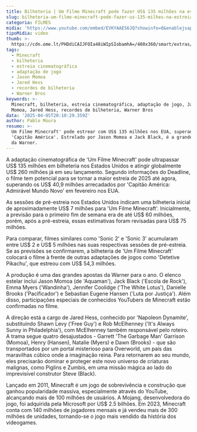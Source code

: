 ```yaml
---
title: Bilheteria | Um Filme Minecraft pode fazer US$ 135 milhões na estreia nos EUA
slug: bilheteria-um-filme-minecraft-pode-fazer-us-135-milhes-na-estreia-nos-eua
categoria: FILMES
midia: 'https://www.youtube.com/embed/EVKYAAES6JQ?showinfo=0&enablejsapi=1'
tipoMidia: video
thumb: >-
  https://cdn.ome.lt/PHDdiCAIJFOIa48iWIpSIobamhA=/480x360/smart/extras/conteudos/01_xkbPbLN.jpg
tags:
  - Minecraft
  - bilheteria
  - estreia cinematográfica
  - adaptação de jogo
  - Jason Momoa
  - Jared Hess
  - recordes de bilheteria
  - Warner Bros
keywords: >-
  Minecraft, bilheteria, estreia cinematográfica, adaptação de jogo, Jason
  Momoa, Jared Hess, recordes de bilheteria, Warner Bros
data: '2025-04-05T20:10:29.359Z'
author: Pablo Moura
resumo: >-
  Um Filme Minecraft' pode estrear com US$ 135 milhões nos EUA, superando
  'Capitão América'. Estrelado por Jason Momoa e Jack Black, é a grande aposta
  da Warner.
---
```


A adaptação cinematográfica de 'Um Filme Minecraft' pode ultrapassar US$ 135 milhões em bilheteria nos Estados Unidos e atingir globalmente US$ 260 milhões já em seu lançamento. Segundo informações do Deadline, o filme tem potencial para se tornar a maior estreia de 2025 até agora, superando os US$ 40,9 milhões arrecadados por 'Capitão América: Admirável Mundo Novo' em fevereiro nos EUA.

As sessões de pré-estreia nos Estados Unidos indicam uma bilheteria inicial de aproximadamente US$ 7 milhões para 'Um Filme Minecraft'. Inicialmente, a previsão para o primeiro fim de semana era de até US$ 60 milhões, porém, após a pré-estreia, essas estimativas foram revisadas para US$ 75 milhões.

Para comparar, filmes similares como 'Sonic 2' e 'Sonic 3' acumularam entre US$ 2 e US$ 5 milhões nas suas respectivas sessões de pré-estreia. Se as previsões se confirmarem, a bilheteria de 'Um Filme Minecraft' colocará o filme à frente de outras adaptações de jogos como 'Detetive Pikachu', que estreou com US$ 54,3 milhões.

A produção é uma das grandes apostas da Warner para o ano. O elenco estelar inclui Jason Momoa (de 'Aquaman'), Jack Black ('Escola de Rock'), Emma Myers ('Wandinha'), Jennifer Coolidge ('The White Lotus'), Danielle Brooks ('Pacificador') e Sebastian Eugene Hansen ('Luta por Justiça'). Além disso, participações especiais de conhecidos YouTubers de Minecraft estão confirmadas no filme.

A direção está a cargo de Jared Hess, conhecido por 'Napoleon Dynamite', substituindo Shawn Levy ('Free Guy') e Rob McElhenney ('It's Always Sunny in Philadelphia'), com McElhenney também responsável pelo roteiro. A trama segue quatro desajustados - Garrett 'The Garbage Man' Garrison (Momoa), Henry (Hansen), Natalie (Myers) e Dawn (Brooks) - que são transportados por um portal misterioso para Overworld, um país das maravilhas cúbico onde a imaginação reina. Para retornarem ao seu mundo, eles precisarão dominar e proteger este novo universo de criaturas malignas, como Piglins e Zumbis, em uma missão mágica ao lado do imprevisível construtor Steve (Black).

Lançado em 2011, Minecraft é um jogo de sobrevivência e construção que ganhou popularidade massiva, especialmente através do YouTube, alcançando mais de 100 milhões de usuários. A Mojang, desenvolvedora do jogo, foi adquirida pela Microsoft por US$ 2.5 bilhões. Em 2023, Minecraft conta com 140 milhões de jogadores mensais e já vendeu mais de 300 milhões de unidades, tornando-se o jogo mais vendido da história dos videogames.
